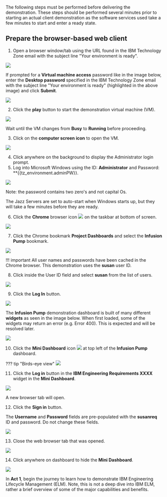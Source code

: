 The following steps must be performed before delivering the demonstration. These steps should be performed several minutes prior to starting an actual client demonstration as the software services used take a few minutes to start and enter a ready state.

## Prepare the browser-based web client

1. Open a browser window/tab using the URL found in the IBM Technology Zone email with the subject line "Your environment is ready".

![](_attachments/TZURL.png)

If prompted for a **Virtual machine access** password like in the image below, enter the **Desktop password** specified in the IBM Technology Zone email with the subject line "Your environment is ready" (highlighted in the above image) and click **Submit**.

![](_attachments/TZVMPassword.png)

2. Click the **play** button to start the demonstration virtual machine (VM).

![](_attachments/TZVM.png)

Wait until the VM changes from **Busy** to **Running** before proceeding.

3. Click on the **computer screen icon** to open the VM.

![](_attachments/TZVMReady.png)

4. Click anywhere on the background to display the Administrator login prompt.
5. Log into Microsoft Windows using the ID: **Administrator** and Password: **{{tz_environment.adminPW}}.

![](_attachments/AdminLogin.png)

Note: the password contains two zero's and not capital Os.

The Jazz Servers are set to auto-start when Windows starts up, but they will take a few minutes before they are ready.

6. Click the **Chrome** browser icon ![](_attachments/ChromeIcon.png) on the taskbar at bottom of screen.

![](_attachments/WindowsTaskBar.png)

7. Click the Chrome bookmark **Project Dashboards** and select the **Infusion Pump** bookmark.

![](_attachments/ChromeBookmark.png)

!!! important
    All user names and passwords have been cached in the Chrome browser. This demonstration uses the **susan** user ID.

8. Click inside the User ID field and select **susan** from the list of users.

![](_attachments/SelectUser.png)

9. Click the **Log In** button.

![](_attachments/LoginIn.png)

The **Infusion Pump** demonstration dashboard is built of many different **widgets** as seen in the image below. When first loaded, some of the widgets may return an error (e.g. Error 400). This is expected and will be resolved later.

![](_attachments/WidgetError.png)

10. Click the **Mini Dashboard** icon ![](attachments/MiniDashboardIcon.png) at top left of the **Infusion Pump** dashboard.

??? tip "Birds-eye view"
   ![](_attachments/Dashboard-MiniDashboard.png)

11. Click the **Log in** button in the **IBM Engineering Requirements XXXX** widget in the **Mini Dashboard**.

![](_attachments/SignInMiniDashboard.png)

A new browser tab will open.

12. Click the **Sign in** button.

The **Username** and **Password** fields are pre-populated with the **susanreq** ID and password. Do not change these fields.

![](_attachments/LoginMiniDashboard.png)

13. Close the web browser tab that was opened.

![](_attachments/CloseBrowserTab.png)

14. Click anywhere on dashboard to hide the **Mini Dashboard**.

![](_attachments/CompleteDashboard.png)

<!-- At this point the **Infusion Pump** dashboard should be fully loaded with out errors.  If not, wait a minute and click the browser refresh icon ![](_attachments/ChromeRefresh.png). Repeat if necessary. -->

In **Act 1**, begin the journey to learn how to demonstrate IBM Engineering Lifecycle Management (ELM).  Note, this is not a deep dive into IBM ELM, rather a brief overview of some of the major capabilities and benefits.
